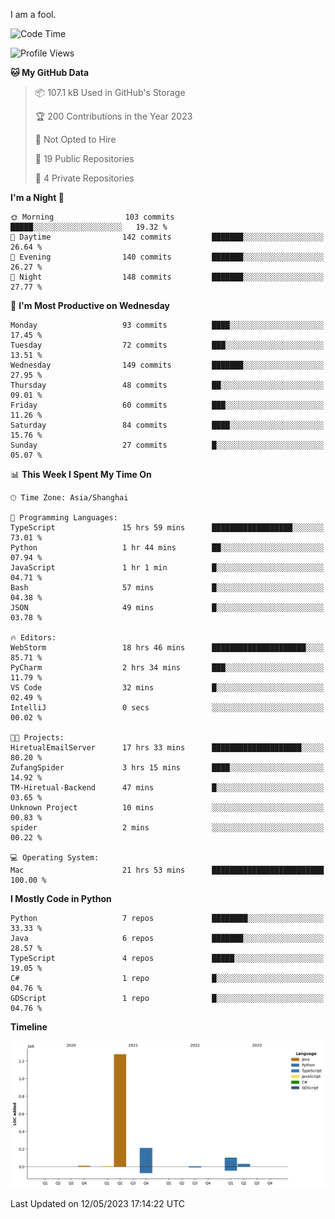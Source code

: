 I am a fool.

<!--START_SECTION:waka-->
![Code Time](http://img.shields.io/badge/Code%20Time-391%20hrs%2023%20mins-blue)

![Profile Views](http://img.shields.io/badge/Profile%20Views-22-blue)

**🐱 My GitHub Data** 

> 📦 107.1 kB Used in GitHub's Storage 
 > 
> 🏆 200 Contributions in the Year 2023
 > 
> 🚫 Not Opted to Hire
 > 
> 📜 19 Public Repositories 
 > 
> 🔑 4 Private Repositories 
 > 
**I'm a Night 🦉** 

```text
🌞 Morning                103 commits         █████░░░░░░░░░░░░░░░░░░░░   19.32 % 
🌆 Daytime                142 commits         ███████░░░░░░░░░░░░░░░░░░   26.64 % 
🌃 Evening                140 commits         ███████░░░░░░░░░░░░░░░░░░   26.27 % 
🌙 Night                  148 commits         ███████░░░░░░░░░░░░░░░░░░   27.77 % 
```
📅 **I'm Most Productive on Wednesday** 

```text
Monday                   93 commits          ████░░░░░░░░░░░░░░░░░░░░░   17.45 % 
Tuesday                  72 commits          ███░░░░░░░░░░░░░░░░░░░░░░   13.51 % 
Wednesday                149 commits         ███████░░░░░░░░░░░░░░░░░░   27.95 % 
Thursday                 48 commits          ██░░░░░░░░░░░░░░░░░░░░░░░   09.01 % 
Friday                   60 commits          ███░░░░░░░░░░░░░░░░░░░░░░   11.26 % 
Saturday                 84 commits          ████░░░░░░░░░░░░░░░░░░░░░   15.76 % 
Sunday                   27 commits          █░░░░░░░░░░░░░░░░░░░░░░░░   05.07 % 
```


📊 **This Week I Spent My Time On** 

```text
🕑︎ Time Zone: Asia/Shanghai

💬 Programming Languages: 
TypeScript               15 hrs 59 mins      ██████████████████░░░░░░░   73.01 % 
Python                   1 hr 44 mins        ██░░░░░░░░░░░░░░░░░░░░░░░   07.94 % 
JavaScript               1 hr 1 min          █░░░░░░░░░░░░░░░░░░░░░░░░   04.71 % 
Bash                     57 mins             █░░░░░░░░░░░░░░░░░░░░░░░░   04.38 % 
JSON                     49 mins             █░░░░░░░░░░░░░░░░░░░░░░░░   03.78 % 

🔥 Editors: 
WebStorm                 18 hrs 46 mins      █████████████████████░░░░   85.71 % 
PyCharm                  2 hrs 34 mins       ███░░░░░░░░░░░░░░░░░░░░░░   11.79 % 
VS Code                  32 mins             █░░░░░░░░░░░░░░░░░░░░░░░░   02.49 % 
IntelliJ                 0 secs              ░░░░░░░░░░░░░░░░░░░░░░░░░   00.02 % 

🐱‍💻 Projects: 
HiretualEmailServer      17 hrs 33 mins      ████████████████████░░░░░   80.20 % 
ZufangSpider             3 hrs 15 mins       ████░░░░░░░░░░░░░░░░░░░░░   14.92 % 
TM-Hiretual-Backend      47 mins             █░░░░░░░░░░░░░░░░░░░░░░░░   03.65 % 
Unknown Project          10 mins             ░░░░░░░░░░░░░░░░░░░░░░░░░   00.83 % 
spider                   2 mins              ░░░░░░░░░░░░░░░░░░░░░░░░░   00.22 % 

💻 Operating System: 
Mac                      21 hrs 53 mins      █████████████████████████   100.00 % 
```

**I Mostly Code in Python** 

```text
Python                   7 repos             ████████░░░░░░░░░░░░░░░░░   33.33 % 
Java                     6 repos             ███████░░░░░░░░░░░░░░░░░░   28.57 % 
TypeScript               4 repos             █████░░░░░░░░░░░░░░░░░░░░   19.05 % 
C#                       1 repo              █░░░░░░░░░░░░░░░░░░░░░░░░   04.76 % 
GDScript                 1 repo              █░░░░░░░░░░░░░░░░░░░░░░░░   04.76 % 
```



**Timeline**

![Lines of Code chart](https://raw.githubusercontent.com/VeejaLiu/VeejaLiu/master/assets/bar_graph.png)


 Last Updated on 12/05/2023 17:14:22 UTC
<!--END_SECTION:waka-->
